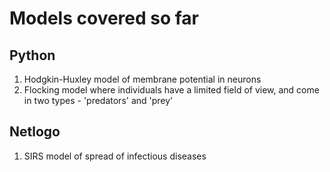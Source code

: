 # Models covered so far

## Python
1) Hodgkin-Huxley model of membrane potential in neurons </br>
2) Flocking model where individuals have a limited field of view, and come in two types - 'predators' and 'prey'

## Netlogo
1) SIRS model of spread of infectious diseases
